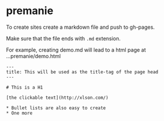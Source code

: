 # premanie

To create sites create a markdown file and push to gh-pages.

Make sure that the file ends with `.md` extension.

For example, creating demo.md will lead to a html page at ...premanie/demo.html

```
---
title: This will be used as the title-tag of the page head
---

# This is a H1

[the clickable text](http://xlson.com/)

* Bullet lists are also easy to create
* One more
```
